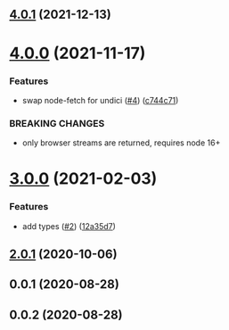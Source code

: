 ## [4.0.1](https://github.com/achingbrain/native-fetch/compare/v4.0.0...v4.0.1) (2021-12-13)



# [4.0.0](https://github.com/achingbrain/native-fetch/compare/v3.0.0...v4.0.0) (2021-11-17)


### Features

* swap node-fetch for undici ([#4](https://github.com/achingbrain/native-fetch/issues/4)) ([c744c71](https://github.com/achingbrain/native-fetch/commit/c744c71455f2c5b7904a3a0de3c5d8d7bd4fe578))


### BREAKING CHANGES

* only browser streams are returned, requires node 16+



# [3.0.0](https://github.com/achingbrain/native-fetch/compare/v2.0.1...v3.0.0) (2021-02-03)


### Features

* add types ([#2](https://github.com/achingbrain/native-fetch/issues/2)) ([12a35d7](https://github.com/achingbrain/native-fetch/commit/12a35d796745a2a1868a94c668a160fd623aa5dd))



<a name="2.0.1"></a>
## [2.0.1](https://github.com/achingbrain/native-fetch/compare/v2.0.0...v2.0.1) (2020-10-06)



<a name="0.0.1"></a>
## 0.0.1 (2020-08-28)



<a name="0.0.2"></a>
## 0.0.2 (2020-08-28)



